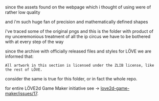 since the assets found on the webpage which i thought of using were of rather low quality

and i'm such huge fan of precision and mathematically defined shapes

i've traced some of the original pngs and this is the folder with product of my unceremonious treatment of all the ip circus we have to be bothered with at every step of the way

since the archive with officially released files and styles for LÖVE we are informed that:

`All artwork in this section is licensed under the ZLIB license, like the rest of LÖVE.`

consider the same is true for this folder, or in fact the whole repo. 

for entire LÖVE2d Game Maker initiative see -> [love2d-game-maker/issues/17](https://github.com/LOVE2D-Game-Maker/love2d-game-maker/issues/17#issuecomment-113652562).